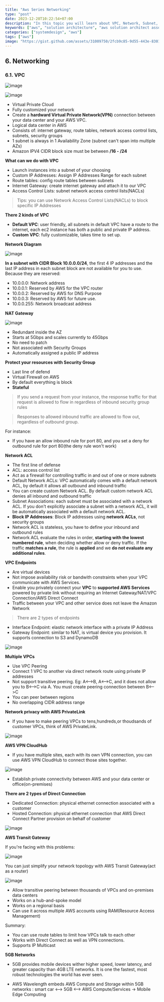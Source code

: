 ```yaml
---
title: "Aws Series Networking"
type: "post"
date: 2023-12-28T10:22:54+07:00
description: "In this topic you will learn about VPC, Network, Subnet, Internet Gateway,..."
keywords: ["aws", "solution architecture", "aws solution architect associate"]
categories: ["systemdesign", "aws"]
tags: ["aws"]
image: "https://gist.github.com/assets/31009750/2fcb9c85-9d55-443e-8301-93d716ab7524"
---
```


## 6. Networking

### 6.1. VPC

![image](https://gist.github.com/assets/31009750/dbaacce5-bb1d-4bf7-b14a-70467cd64c19)

![image](https://gist.github.com/assets/31009750/b228fd97-9a64-480e-ad7a-2a6c4a8704a0)

- Virtual Private Cloud
- Fully customized your network
- Create a **hardward Virtual Private Network(VPN)** connection between your data center and your AWS VPC.
- Logical data center in AWS
- Consists of: internet gateway, route tables, network access control lists, subnets, security groups
- 1 subnet is always in 1 Availability Zone (subnet can't span into multiple AZs)
- Amazon IPV4 CIDR block size must be between **/16 - /24**

**What can we do with VPC**

- Launch instances into a subnet of your choosing
- Custom IP Addresses: Assign IP Addresses Range for each subnet
- Route tables: config route tables between subnets
- Internet Gateway: create internet gateway and attach it to our VPC
- Access Control Lists: subnet network access control lists(NACLs)

> Tips: you can use Network Access Control Lists(NACLs) to block specific IP Addresses

**There 2 kinds of VPC**

- **Default VPC**: user friendly, all subnets in default VPC have a route to the internet, each ec2 instance has both a public and private IP address.
- **Custom VPC**: fully customizable, takes time to set up.

**Network Diagram**

![image](https://gist.github.com/assets/31009750/7349a654-65d3-47fd-91a3-c3e678ce5cb8)

**In a subnet with CIDR Block 10.0.0.0/24**, the first 4 IP addresses and the last IP address in each subnet block are not available for you to use. Because they are reserved:

- 10.0.0.0: Network address
- 10.0.0.1: Reserved by AWS for the VPC router
- 10.0.0.2: Reserved by AWS for DNS Purpose
- 10.0.0.3: Reserved by AWS for future use.
- 10.0.0.255: Network broadcast address

**NAT Gateway**

![image](https://gist.github.com/assets/31009750/76c11b9c-2df3-4f13-82c2-26f40b5b1cdc)

- Redundant inside the AZ
- Starts at 5Gbps and scales currently to 45Gbps
- No need to patch
- Not associated with Security Groups
- Automatically assigned a public IP address

**Protect your resources with Security Group**

- Last line of defend
- Virtual Firewall on AWS
- By default everything is block
- **Stateful**

> If you send a request from your instance, the response traffic for that request is allowed to flow in regardless of inbound security group rules

> Responses to allowed inbound traffic are allowed to flow out, regardless of outbound group.

For instance:

- If you have an allow inbound rule for port 80, and you set a deny for outbound rule for port 80(the deny rule won't work)

**Network ACL**

- The first line of defense
- ACL: access control list
- Act as a firewall for controlling traffic in and out of one or more subnets
- Default Network ACLs: VPC automatically comes with a default network ACL, by default it allows all outbound and inbound traffic
- You can create custom Network ACL. By default custom network ACL denies all inbound and outbound traffic
- Subnet Associations: each subnet must be associated with a network ACL. If you don't explicitly associate a subnet with a network ACL, it will be automatically associated with a default network ACL.
- **Block IP Addresses**: Block IP addresses using **network ACLs**, not security groups
- Network ACL is stateless, you have to define your inbound and outbound rules
- Network ACL evaluate the rules in order, **starting with the lowest numbered rule**, when deciding whether allow or deny traffic. If the traffic **matches a rule**, the rule is **applied** and we **do not evaluate any additional rules**.

**VPC Endpoints**

- Are virtual devices
- Not impose availability risk or bandwith constraints when your VPC communicate with AWS Services.
- Enable you privately connect your **VPC** to **supported AWS Services** powered by private link without requiring an Internet Gateway/NAT/VPC Connection/AWS Direct Connect
- Traffic between your VPC and other service does not leave the Amazon Network

> There are 2 types of endpoints

- Interface Endpoint: elastic network interface with a private IP Address
- Gateway Endpoint: similar to NAT, is virtual device you provision. It supports connection to S3 and DynamoDB

![image](https://gist.github.com/assets/31009750/925b01ba-ca5a-4ffb-a269-513a4161f2e6)

**Multiple VPCs**

- Use VPC Peering
- Connect 1 VPC to another via direct network route using private IP addresses
- Not support transitive peering. Eg: A<-->B, A<-->C, and it does not allow you to B<-->C via A. You must create peering connection between B<-->C
- You can peer between regions
- No overlapping CIDR address range

**Network privacy with AWS PrivateLink**

- If you have to make peering VPCs to tens,hundreds,or thoudsands of customer VPCs, think of AWS PrivateLink.

![image](https://gist.github.com/assets/31009750/d340fe94-f6c3-4340-abba-8fc3f0ad3ba2)

**AWS VPN CloudHub**

- If you have multiple sites, each with its own VPN connection, you can use AWS VPN CloudHub to connect those sites together.

![image](https://gist.github.com/assets/31009750/e43a0b77-eb2a-4008-abd2-d30a45effb8d)

- Establish private connectivity between AWS and your data center or office(on-premises)

**There are 2 types of Direct Connection**

- Dedicated Connection: physical ethernet connection associated with a customer
- Hosted Connection: physical ethernet connection that AWS Direct Connect Partner provision on behalf of customer

![image](https://gist.github.com/assets/31009750/f3cc5dff-2cec-4314-882d-c07c22e80ac2)

**AWS Transit Gateway**

If you're facing with this problems:

![image](https://gist.github.com/assets/31009750/c94297ac-7f4b-423d-b23e-04152a7e6cfa)

You can just simplify your network topology with AWS Transit Gateway(act as a router)

![image](https://gist.github.com/assets/31009750/bdd6cde6-2416-4dcf-b7c3-b007863b02a7)

- Allow transitive peering between thousands of VPCs and on-premises data centers
- Works on a hub-and-spoke model
- Works on a regional basis
- Can use it across multiple AWS accounts using RAM(Resource Access Management)

Summary:

- You can use route tables to limit how VPCs talk to each other
- Works with Direct Connect as well as VPN connections.
- Supports IP Multicast

**5GB Networks**

- 5GB provides mobile devices wither higher speed, lower latency, and greater capacity than 4GB LTE networks. It is one the fastest, most robust technologies the world has ever seen.

- AWS Wavelength embeds AWS Compute and Storage within 5GB networks : smart car <--> 5GB <--> AWS Compute/Services -> Mobile Edge Computing
